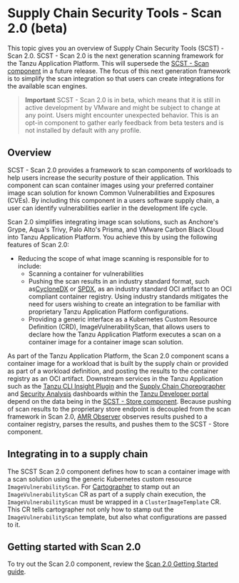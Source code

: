 # Supply Chain Security Tools - Scan 2.0 (beta)

This topic gives you an overview of Supply Chain Security Tools (SCST) - Scan
2.0. SCST - Scan 2.0 is the next generation scanning framework for the Tanzu
Application Platform. This will supersede the [SCST - Scan
component](overview.hbs.md) in a future release. The focus of this next
generation framework is to simplify the scan integration so that users can
create integrations for the available scan engines.

>**Important** SCST - Scan 2.0 is in beta, which means that it is still in
>active development by VMware and might be subject to change at any point. Users
>might encounter unexpected behavior. This is an opt-in
>component to gather early feedback from beta testers and is not installed by
>default with any profile.

## <a id="overview"></a>Overview

SCST - Scan 2.0 provides a framework to scan components of
workloads to help users increase the security posture of their application. This
component can scan container images using your preferred container image scan
solution for known Common Vulnerabilities and Exposures (CVEs). By including
this component in a users software supply chain, a user can identify
vulnerabilities earlier in the development life cycle. 
 
Scan 2.0 simplifies integrating image scan solutions, such as Anchore's
Grype, Aqua's Trivy, Palo Alto's Prisma, and VMware Carbon Black Cloud into
Tanzu Application Platform. You achieve this by using the following features of Scan 2.0:

- Reducing the scope of what image scanning is responsible for to include:
  - Scanning a container for vulnerabilities
  - Pushing the scan results in an industry standard format, such
    as[CycloneDX](https://cyclonedx.org/) or [SPDX](https://spdx.dev/), as an
    industry standard OCI artifact to an OCI compliant container registry.
    Using industry standards mitigates the need for users wishing to create an
    integration to be familiar with proprietary Tanzu Application Platform
    configurations.
  - Providing a generic interface as a Kubernetes Custom Resource Definition
    (CRD), ImageVulnerabilityScan, that allows users to declare how the Tanzu
    Application Platform executes a scan on a container image for a container
    image scan solution.

As part of the Tanzu Application Platform, the Scan 2.0 component scans a
container image for a workload that is built by the supply chain or provided as
part of a workload definition, and posting the results to the container registry
as an OCI artifact. Downstream services in the Tanzu Application such as the
[Tanzu CLI Insight Plugin](../cli-plugins/insight/cli-overview.hbs.md) and the
[Supply Chain Choreographer](../tap-gui/plugins/scc-tap-gui.hbs.md) and
[Security Analysis](../tap-gui/plugins/sa-tap-gui.hbs.md) dashboards within the
[Tanzu Developer portal](../tap-gui/about.hbs.md) depend on the data being in
the [SCST - Store component](../scst-store/overview.hbs.md). Because pushing of scan
results to the proprietary store endpoint is decoupled from the scan framework
in Scan 2.0, [AMR Observer](../scst-store/overview.hbs.md) observes results
pushed to a container registry, parses the results, and pushes them to the SCST - Store component. 

## <a id="supply-chain-usage"></a>Integrating in to a supply chain

The SCST Scan 2.0 component defines how to scan a container image with a scan
solution using the generic Kubernetes custom resource `ImageVulnerabilityScan`.
For [Cartographer](../scc/about.hbs.md) to stamp out an `ImageVulnerabilityScan`
CR as part of a supply chain execution, the `ImageVulnerabilityScan` must be
wrapped in a `ClusterImageTemplate` CR.  This CR tells cartographer not only how
to stamp out the `ImageVulnerabilityScan` template, but also what configurations
are passed to it.

## <a id="getting-started"></a>Getting started with Scan 2.0

To try out the Scan 2.0 component, review the [Scan 2.0 Getting Started guide](getting-started.hbs.md).